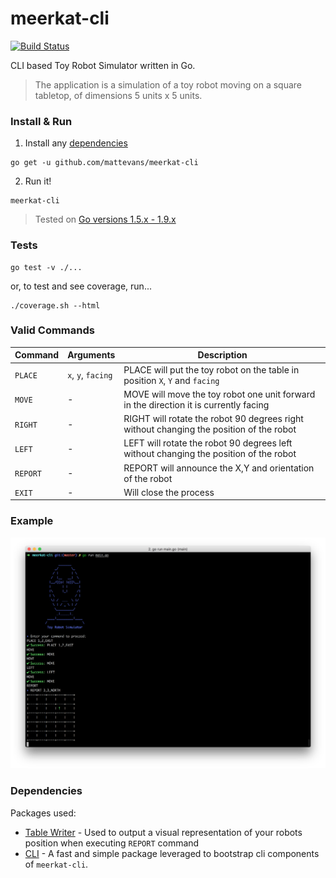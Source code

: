 # meerkat-cli

[![Build Status](https://travis-ci.com/mattevans/meerkat-cli.svg?token=bZj2CzzcMpMzFxr9hzex&branch=master)](https://travis-ci.org/mattevans/meerkat-cli)

CLI based Toy Robot Simulator written in Go.

> The application is a simulation of a toy robot moving on a square tabletop, of dimensions 5 units x 5 units.

### Install & Run

1) Install any [dependencies](#dependencies)
```
go get -u github.com/mattevans/meerkat-cli
```

2) Run it!
```
meerkat-cli
```

> Tested on [Go versions 1.5.x - 1.9.x](https://travis-ci.org/mattevans/meerkat-cli)

### Tests

```
go test -v ./...
```

or, to test and see coverage, run...

```
./coverage.sh --html
```

### Valid Commands

| Command        | Arguments            | Description                            |
| ------------- |:--------------------- | -------------------------------------- |
| `PLACE`         | `x`, `y`, `facing`    | PLACE will put the toy robot on the table in position `X`, `Y` and `facing` |
| `MOVE`          | -                     | MOVE will move the toy robot one unit forward in the direction it is currently facing |
| `RIGHT`         | -                     | RIGHT will rotate the robot 90 degrees right without changing the position of the robot  |
| `LEFT`          | -                     | LEFT will rotate the robot 90 degrees left without changing the position of the robot |
| `REPORT`        | -                     | REPORT will announce the X,Y and orientation of the robot |
| `EXIT`          | -                     | Will close the process |

### Example

![Example meerkat-cli](/_docs/example.png?raw=true "Example CLI App in use")

### Dependencies

Packages used:

- [Table Writer](https://github.com/olekukonko/tablewriter) - Used to output a visual representation of your robots position when executing `REPORT` command
- [CLI](https://github.com/urfave/cli) - A fast and simple package leveraged to bootstrap cli components of `meerkat-cli`.